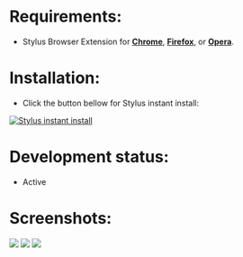 # Requirements:
 - Stylus Browser Extension for [**Chrome**](https://chrome.google.com/webstore/detail/stylus/clngdbkpkpeebahjckkjfobafhncgmne), [**Firefox**](https://addons.mozilla.org/en-US/firefox/addon/styl-us/), or [**Opera**](https://addons.opera.com/en/extensions/details/stylus/).

# Installation:
 - Click the button bellow for Stylus instant install:

[![Stylus instant install](https://img.shields.io/badge/Instant%20install%20eve--scout-%20Minimalistic%20Dark-282828.svg?style=popout&logoColor=29FDFD&labelColor=606060&logo=Stylus)](https://raw.githubusercontent.com/MadameSolette/Stylus/master/eve-scout.com/eve-scout-minimalistic-dark.user.css)

# Development status:
 - Active

# Screenshots:
<image src="https://github.com/MadameSolette/Stylus/blob/master/eve-scout.com/images/listening.png">
<image src="https://github.com/MadameSolette/Stylus/blob/master/eve-scout.com/images/map.png">
<image src="https://github.com/MadameSolette/Stylus/blob/master/eve-scout.com/images/contribute.png">
